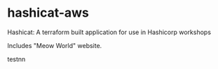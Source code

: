 # hashicat-aws
Hashicat: A terraform built application for use in Hashicorp workshops

Includes "Meow World" website.

testnn

